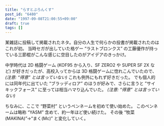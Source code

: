```yaml
---
title: "らすとぶろんくす"
post_id: "6480"
date: "1997-09-08T21:00:55+09:00"
draft: true
tags: []
---
```



某雑誌に投稿して掲載されたネタ。自分の人生で何らかの投書が掲載されたのはこれが初。
当時セガが出していた格ゲー “ラストブロンクス” の工藤優作が持っている三節棍がこんな感じに空目したのがアイデアのきっかけ。

中学時代は 2D 格闘ゲーム (KOF95 から入り、SF ZERO2 や SUPER SF 2X など) が好きだったが、高校入ってからは 3D 格闘ゲームに惚れこんでいたので、 _(注意: “得意” とは言っていない)_ これも例外にもれず好きだった。
でも個人的には同年代に出ていた “ブラッディロア” のほうが好みで、さらに言うと ”サイキックフォース” に至っては相当ハマり込んでいた。
_(注意: “得意” とは言っていない)_

ちなみに、ここで “野菜村” というペンネームを初めて使い始めた。
このペンネームは略称 “YASM” 含めて、約一年ほど使い続けた。
その後 “牧菜(MAKINA)”→“まく(Mc)” と変化していく。
